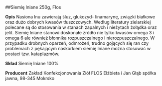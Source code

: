 ##Siemię lniane 250g, Flos

**Opis** Nasiona lnu zawierają śluz, glukozyd- linamarynę, związki białkowe oraz dużo dobrych kwasów tłuszczowych. Według literatury zielarskiej polecane są do stosowania w stanach zapalnych i nieżytach żołądka oraz jelit. Siemię lniane stanowi doskonałe żródło nie tylko kwasów omega 3 i omega 6 ale również błonnika rozpuszczalnego i nierozpuszczalnego. W przypadku drobnych oparzeń, odmrożeń, trudno gojących się ran czy problemach z pękającym naskórkiem siemię lniane można stosować w postaci tzw. kataplazmów.

**Skład** Siemię lniane 100%

**Producent** Zakład Konfekcjonowania Ziół FLOS Elżbieta i Jan Głąb spółka jawna, 98-345 Mokrsko
